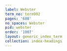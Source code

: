 ```yaml
---
label: Webster
term_no: term992
pages: '688'
no_spaces: Webster
pid: webster
order: '1007'
layout: generic_index_term
collection: index-headings
---
```

